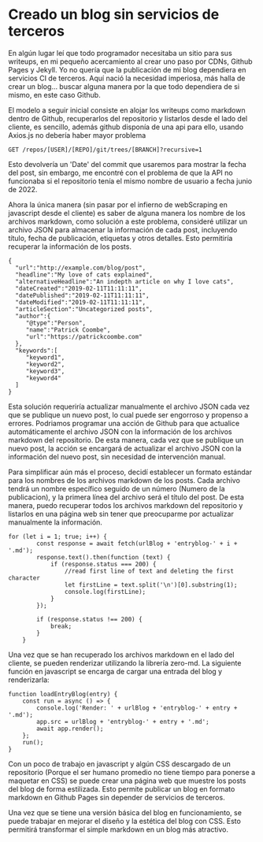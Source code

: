 # Creado un blog sin servicios de terceros

En algún lugar leí que todo programador necesitaba un sitio para sus writeups, en mi pequeño acercamiento al crear uno paso por CDNs, Github Pages y Jekyll. Yo no quería que la publicación de mi blog dependiera en servicios CI de terceros. Aquí nació la necesidad imperiosa, más halla de crear un blog... buscar alguna manera por la que todo dependiera de si mismo, en este caso Github. 

El modelo a seguir inicial consiste en alojar los writeups como markdown dentro de Github, recuperarlos del repositorio y listarlos desde el lado del cliente, es sencillo, además github disponía de una api para ello, usando Axios.js no debería haber mayor problema

```
GET /repos/[USER]/[REPO]/git/trees/[BRANCH]?recursive=1 
```

Esto devolvería un 'Date' del commit que usaremos para mostrar la fecha del post, sin embargo, me encontré con el problema de que la API no funcionaba si el repositorio tenía el mismo nombre de usuario a fecha junio de 2022.

Ahora la única manera (sin pasar por el infierno de webScraping en javascript desde el cliente) es saber de alguna manera los nombre de los archivos markdown, como solución a este problema, consideré utilizar un archivo JSON para almacenar la información de cada post, incluyendo título, fecha de publicación, etiquetas y otros detalles. Esto permitiría recuperar la información de los posts.
 
 ```
{
   "url":"http://example.com/blog/post",
   "headline":"My love of cats explained",
   "alternativeHeadline":"An indepth article on why I love cats",
   "dateCreated":"2019-02-11T11:11:11",
   "datePublished":"2019-02-11T11:11:11",
   "dateModified":"2019-02-11T11:11:11",
   "articleSection":"Uncategorized posts",
   "author":{
      "@type":"Person",
      "name":"Patrick Coombe",
      "url":"https://patrickcoombe.com"
   },
   "keywords":[
      "keyword1",
      "keyword2",
      "keyword3",
      "keyword4"
   ]
}
```

Esta solución requeriría actualizar manualmente el archivo JSON cada vez que se publique un nuevo post, lo cual puede ser engorroso y propenso a errores. Podriamos programar una acción de Github para que actualice automáticamente el archivo JSON con la información de los archivos markdown del repositorio. De esta manera, cada vez que se publique un nuevo post, la acción se encargará de actualizar el archivo JSON con la información del nuevo post, sin necesidad de intervención manual.

Para simplificar aún más el proceso, decidí establecer un formato estándar para los nombres de los archivos markdown de los posts. Cada archivo tendrá un nombre específico seguido de un número (Numero de la publicacion), y la primera línea del archivo será el título del post. De esta manera, puedo recuperar todos los archivos markdown del repositorio y listarlos en una página web sin tener que preocuparme por actualizar manualmente la información.

```
for (let i = 1; true; i++) {
		const response = await fetch(urlBlog + 'entryblog-' + i + '.md');
		response.text().then(function (text) {
			if (response.status === 200) {
				//read first line of text and deleting the first character
				let firstLine = text.split('\n')[0].substring(1);
				console.log(firstLine);
			}
		});

		if (response.status !== 200) {
			break;
		}
	}
```

Una vez que se han recuperado los archivos markdown en el lado del cliente, se pueden renderizar utilizando la librería zero-md. La siguiente función en javascript se encarga de cargar una entrada del blog y renderizarla:

 
```
function loadEntryBlog(entry) {
	const run = async () => {
		console.log('Render: ' + urlBlog + 'entryblog-' + entry + '.md');
		app.src = urlBlog + 'entryblog-' + entry + '.md';
		await app.render();
	};
	run();
}

```
Con un poco de trabajo en javascript y algún CSS descargado de un repositorio (Porque el ser humano promedio no tiene tiempo para ponerse a maquetar en CSS) se puede crear una página web que muestre los posts del blog de forma estilizada. Esto permite publicar un blog en formato markdown en Github Pages sin depender de servicios de terceros.

Una vez que se tiene una versión básica del blog en funcionamiento, se puede trabajar en mejorar el diseño y la estética del blog con CSS. Esto permitirá transformar el simple markdown en un blog más atractivo.

